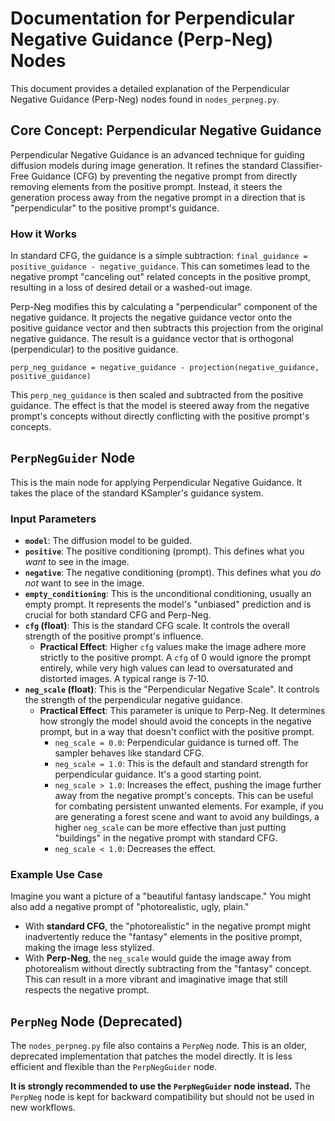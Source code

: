 # Documentation for Perpendicular Negative Guidance (Perp-Neg) Nodes

This document provides a detailed explanation of the Perpendicular Negative Guidance (Perp-Neg) nodes found in `nodes_perpneg.py`.

## Core Concept: Perpendicular Negative Guidance

Perpendicular Negative Guidance is an advanced technique for guiding diffusion models during image generation. It refines the standard Classifier-Free Guidance (CFG) by preventing the negative prompt from directly removing elements from the positive prompt. Instead, it steers the generation process away from the negative prompt in a direction that is "perpendicular" to the positive prompt's guidance.

### How it Works

In standard CFG, the guidance is a simple subtraction: `final_guidance = positive_guidance - negative_guidance`. This can sometimes lead to the negative prompt "canceling out" related concepts in the positive prompt, resulting in a loss of desired detail or a washed-out image.

Perp-Neg modifies this by calculating a "perpendicular" component of the negative guidance. It projects the negative guidance vector onto the positive guidance vector and then subtracts this projection from the original negative guidance. The result is a guidance vector that is orthogonal (perpendicular) to the positive guidance.

`perp_neg_guidance = negative_guidance - projection(negative_guidance, positive_guidance)`

This `perp_neg_guidance` is then scaled and subtracted from the positive guidance. The effect is that the model is steered away from the negative prompt's concepts without directly conflicting with the positive prompt's concepts.

## `PerpNegGuider` Node

This is the main node for applying Perpendicular Negative Guidance. It takes the place of the standard KSampler's guidance system.

### Input Parameters

*   **`model`**: The diffusion model to be guided.
*   **`positive`**: The positive conditioning (prompt). This defines what you *want* to see in the image.
*   **`negative`**: The negative conditioning (prompt). This defines what you *do not* want to see in the image.
*   **`empty_conditioning`**: This is the unconditional conditioning, usually an empty prompt. It represents the model's "unbiased" prediction and is crucial for both standard CFG and Perp-Neg.
*   **`cfg` (float)**: This is the standard CFG scale. It controls the overall strength of the positive prompt's influence.
    *   **Practical Effect**: Higher `cfg` values make the image adhere more strictly to the positive prompt. A `cfg` of 0 would ignore the prompt entirely, while very high values can lead to oversaturated and distorted images. A typical range is 7-10.
*   **`neg_scale` (float)**: This is the "Perpendicular Negative Scale". It controls the strength of the perpendicular negative guidance.
    *   **Practical Effect**: This parameter is unique to Perp-Neg. It determines how strongly the model should avoid the concepts in the negative prompt, but in a way that doesn't conflict with the positive prompt.
        *   `neg_scale = 0.0`: Perpendicular guidance is turned off. The sampler behaves like standard CFG.
        *   `neg_scale = 1.0`: This is the default and standard strength for perpendicular guidance. It's a good starting point.
        *   `neg_scale > 1.0`: Increases the effect, pushing the image further away from the negative prompt's concepts. This can be useful for combating persistent unwanted elements. For example, if you are generating a forest scene and want to avoid any buildings, a higher `neg_scale` can be more effective than just putting "buildings" in the negative prompt with standard CFG.
        *   `neg_scale < 1.0`: Decreases the effect.

### Example Use Case

Imagine you want a picture of a "beautiful fantasy landscape." You might also add a negative prompt of "photorealistic, ugly, plain."

*   With **standard CFG**, the "photorealistic" in the negative prompt might inadvertently reduce the "fantasy" elements in the positive prompt, making the image less stylized.
*   With **Perp-Neg**, the `neg_scale` would guide the image away from photorealism without directly subtracting from the "fantasy" concept. This can result in a more vibrant and imaginative image that still respects the negative prompt.

## `PerpNeg` Node (Deprecated)

The `nodes_perpneg.py` file also contains a `PerpNeg` node. This is an older, deprecated implementation that patches the model directly. It is less efficient and flexible than the `PerpNegGuider` node.

**It is strongly recommended to use the `PerpNegGuider` node instead.** The `PerpNeg` node is kept for backward compatibility but should not be used in new workflows.